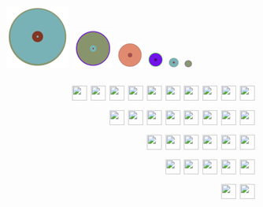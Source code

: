 <div width="100%">
  <img src="circle_V.svg" width="25%"/>&nbsp;&nbsp;
  <img src="circle_III.svg" width="15%"/>&nbsp;&nbsp;
  <img src="circle_I.svg" width="10%"/>&nbsp;&nbsp;
  <img src="circle_II.svg" width="6%"/>&nbsp;&nbsp;
  <img src="circle_V.svg" width="4%"/>&nbsp;&nbsp;
  <img src="circle_III.svg" width="3%"/>
</div>
<br/>
<br/>
<div align="right">
  <img src="https://cdn.jsdelivr.net/gh/devicons/devicon/icons/javascript/javascript-plain.svg" height="30px" width="30px"/>&nbsp;
  <img src="https://cdn.jsdelivr.net/gh/devicons/devicon/icons/html5/html5-plain-wordmark.svg" height="30px" width="30px"/>&nbsp;
  <img src="https://cdn.jsdelivr.net/gh/devicons/devicon/icons/css3/css3-plain-wordmark.svg" height="30px" width="30px"/>&nbsp;
  <img src="https://cdn.jsdelivr.net/gh/devicons/devicon/icons/java/java-plain-wordmark.svg" height="30px" width="30px"/>&nbsp;
  <img src="https://cdn.jsdelivr.net/gh/devicons/devicon/icons/c/c-line.svg" height="30px" width="30px"/>&nbsp;
  <img src="https://cdn.jsdelivr.net/gh/devicons/devicon/icons/cplusplus/cplusplus-plain.svg" height="30px" width="30px"/>&nbsp;
  <img src="https://cdn.jsdelivr.net/gh/devicons/devicon/icons/csharp/csharp-plain.svg" height="30px" width="30px"/>&nbsp;
  <img src="https://cdn.jsdelivr.net/gh/devicons/devicon/icons/dart/dart-plain.svg" height="30px" width="30px"/>&nbsp;
  <img src="https://cdn.jsdelivr.net/gh/devicons/devicon/icons/php/php-plain.svg" height="30px" width="30px"/>&nbsp;
  <img src="https://cdn.jsdelivr.net/gh/devicons/devicon/icons/python/python-plain.svg" height="30px" width="30px"/>
</div>
<br/>
<div align="right">
  <img src="https://cdn.jsdelivr.net/gh/devicons/devicon/icons/npm/npm-original-wordmark.svg" height="30px" width="30px"/>&nbsp;
  <img src="https://cdn.jsdelivr.net/gh/devicons/devicon/icons/vuejs/vuejs-original.svg" height="30px" width="30px"/>&nbsp;
  <img src="https://cdn.jsdelivr.net/gh/devicons/devicon/icons/react/react-original.svg" height="30px" width="30px"/>&nbsp;
  <img src="https://cdn.jsdelivr.net/gh/devicons/devicon/icons/svelte/svelte-original.svg" height="30px" width="30px"/>&nbsp;
  <img src="https://cdn.jsdelivr.net/gh/devicons/devicon/icons/nodejs/nodejs-plain.svg" height="30px" width="30px"/>&nbsp;
  <img src="https://cdn.jsdelivr.net/gh/devicons/devicon/icons/express/express-original.svg" height="30px" width="30px"/>&nbsp;
  <img src="https://cdn.jsdelivr.net/gh/devicons/devicon/icons/flutter/flutter-plain.svg" height="30px" width="30px"/>&nbsp;
  <img src="https://cdn.jsdelivr.net/gh/devicons/devicon/icons/spring/spring-original.svg" height="30px" width="30px"/>
</div>
<br/>
<div align="right">
  <img src="https://cdn.jsdelivr.net/gh/devicons/devicon/icons/git/git-original.svg" height="30px" width="30px"/>&nbsp;
  <img src="https://cdn.jsdelivr.net/gh/devicons/devicon/icons/docker/docker-original.svg" height="30px" width="30px"/>&nbsp;
  <img src="https://cdn.jsdelivr.net/gh/devicons/devicon/icons/packer/packer-original.svg" height="30px" width="30px"/>&nbsp;
  <img src="https://cdn.jsdelivr.net/gh/devicons/devicon/icons/terraform/terraform-original.svg" height="30px" width="30px"/>&nbsp;
  <img src="https://cdn.jsdelivr.net/gh/devicons/devicon/icons/jenkins/jenkins-original.svg" height="30px" width="30px"/>&nbsp;
  <img src="https://cdn.jsdelivr.net/gh/devicons/devicon/icons/kubernetes/kubernetes-plain.svg" height="30px" width="30px"/>
</div>
<br/>
<div align="right">
  <img src="https://cdn.jsdelivr.net/gh/devicons/devicon/icons/firebase/firebase-plain.svg" height="30px" width="30px"/>&nbsp;
  <img src="https://cdn.jsdelivr.net/gh/devicons/devicon/icons/azure/azure-original.svg" height="30px" width="30px"/>&nbsp;
  <img src="https://cdn.jsdelivr.net/gh/devicons/devicon/icons/oracle/oracle-original.svg" height="30px" width="30px"/>&nbsp;
  <img src="https://cdn.jsdelivr.net/gh/devicons/devicon/icons/sqlite/sqlite-original.svg" height="30px" width="30px"/>&nbsp;
  <img src="https://cdn.jsdelivr.net/gh/devicons/devicon/icons/postgresql/postgresql-original.svg" height="30px" width="30px"/>
</div>
<br/>
<div align="right">
  <img src="https://cdn.jsdelivr.net/gh/devicons/devicon/icons/vscode/vscode-original.svg" height="30px" width="30px"/>&nbsp;
  <img src="https://cdn.jsdelivr.net/gh/devicons/devicon/icons/intellij/intellij-original.svg" height="30px" width="30px"/>
</div>
